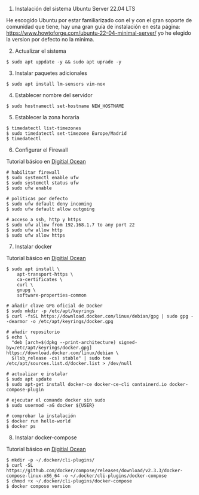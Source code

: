 
1. Instalación del sistema Ubuntu Server 22.04 LTS

He escogido Ubuntu por estar familiarizado con el y con el gran soporte de comunidad que tiene, hay una gran guía de instalación en esta página: https://www.howtoforge.com/ubuntu-22-04-minimal-server/ 
yo he elegido la version por defecto no la minima.

2. Actualizar el sistema
```
$ sudo apt uppdate -y && sudo apt uprade -y
```
3. Instalar paquetes adicionales
 ```
 $ sudo apt install lm-sensors vim-nox
 ```
4. Establecer nombre del servidor
```
$ sudo hostnamectl set-hostname NEW_HOSTNAME
```
5. Establecer la zona horaria
```
$ timedatectl list-timezones
$ sudo timedatectl set-timezone Europe/Madrid
$ timedatectl
```
6. Configurar el Firewall

Tutorial básico en [Digitial Ocean](https://www.digitalocean.com/community/tutorials/how-to-set-up-a-firewall-with-ufw-on-ubuntu-20-04)
```
# habilitar firewall
$ sudo systemctl enable ufw
$ sudo systemctl status ufw
$ sudo ufw enable

# politicas por defecto
$ sudo ufw default deny incoming
$ sudo ufw default allow outgoing

# acceso a ssh, http y https
$ sudo ufw allow from 192.168.1.7 to any port 22
$ sudo ufw allow http
$ sudo ufw allow https
``` 

7. Instalar docker

Tutorial básico en [Digitial Ocean](https://www.digitalocean.com/community/tutorials/how-to-install-and-use-docker-on-ubuntu-22-04)
``` 
$ sudo apt install \
    apt-transport-https \
    ca-certificates \
    curl \
    gnupg \
    software-properties-common

# añadir clave GPG oficial de Docker 
$ sudo mkdir -p /etc/apt/keyrings
$ curl -fsSL https://download.docker.com/linux/debian/gpg | sudo gpg --dearmor -o /etc/apt/keyrings/docker.gpg

# añadir repositorio
$ echo \
  "deb [arch=$(dpkg --print-architecture) signed-by=/etc/apt/keyrings/docker.gpg] https://download.docker.com/linux/debian \
  $(lsb_release -cs) stable" | sudo tee /etc/apt/sources.list.d/docker.list > /dev/null

# actualizar e instalar
$ sudo apt update
$ sudo apt-get install docker-ce docker-ce-cli containerd.io docker-compose-plugin

# ejecutar el comando docker sin sudo
$ sudo usermod -aG docker ${USER}

# comprobar la instalación
$ docker run hello-world
$ docker ps
```
8. Instalar docker-compose

Tutorial básico en [Digitial Ocean](https://www.digitalocean.com/community/tutorials/how-to-install-and-use-docker-compose-on-ubuntu-22-04)
```
$ mkdir -p ~/.docker/cli-plugins/
$ curl -SL https://github.com/docker/compose/releases/download/v2.3.3/docker-compose-linux-x86_64 -o ~/.docker/cli-plugins/docker-compose
$ chmod +x ~/.docker/cli-plugins/docker-compose
$ docker compose version
```


